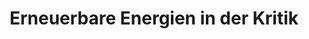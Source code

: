 ---
title:  "Erneuerbare Energien in der Kritik"
decription: ""
layout: project
categories: klimawandel
permalink: /showroom/erneuerbarer-energien-in-der-kritik
image: showroom/erneuerbare-energien-in-der-kritik.jpg
imageAlternativeText: ""
lang: de
ext_url: https://www.youtube.com/watch?v=7oJD-1Xwysw
---